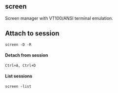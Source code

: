 ## screen

Screen manager with VT100/ANSI terminal emulation.

## Attach to session

```
screen -D -R
```

#### Detach from session

```
Ctrl+A, Ctrl+D
```

#### List sessions

```
screen -list
